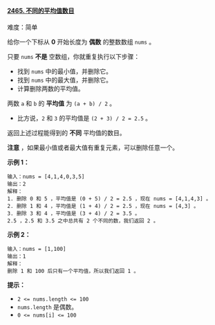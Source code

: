 #### [2465\. 不同的平均值数目](https://leetcode.cn/problems/number-of-distinct-averages/)

难度：简单

给你一个下标从 **0** 开始长度为 **偶数** 的整数数组 `nums` 。

只要 `nums` **不是** 空数组，你就重复执行以下步骤：

-   找到 `nums` 中的最小值，并删除它。
-   找到 `nums` 中的最大值，并删除它。
-   计算删除两数的平均值。

两数 `a` 和 `b` 的 **平均值** 为 `(a + b) / 2` 。

-   比方说，`2` 和 `3` 的平均值是 `(2 + 3) / 2 = 2.5` 。

返回上述过程能得到的 **不同** 平均值的数目。

**注意** ，如果最小值或者最大值有重复元素，可以删除任意一个。

**示例 1：**

```
输入：nums = [4,1,4,0,3,5]
输出：2
解释：
1. 删除 0 和 5 ，平均值是 (0 + 5) / 2 = 2.5 ，现在 nums = [4,1,4,3] 。
2. 删除 1 和 4 ，平均值是 (1 + 4) / 2 = 2.5 ，现在 nums = [4,3] 。
3. 删除 3 和 4 ，平均值是 (3 + 4) / 2 = 3.5 。
2.5 ，2.5 和 3.5 之中总共有 2 个不同的数，我们返回 2 。
```

**示例 2：**

```
输入：nums = [1,100]
输出：1
解释：
删除 1 和 100 后只有一个平均值，所以我们返回 1 。
```

**提示：**

-   `2 <= nums.length <= 100`
-   `nums.length` 是偶数。
-   `0 <= nums[i] <= 100`
